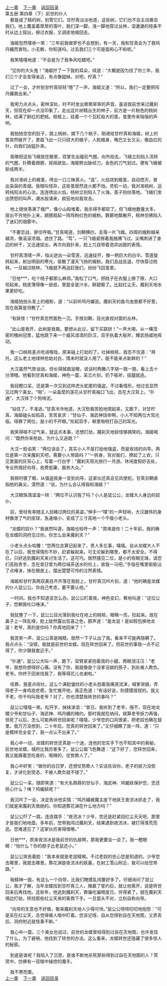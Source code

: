 
[上一章](https://github.com/xiaominghe2014/spider_book/blob/master/book/知北游/第85章.md)&nbsp;&nbsp;&nbsp;&nbsp;[下一章](https://github.com/xiaominghe2014/spider_book/blob/master/book/知北游/第87章.md)&nbsp;&nbsp;&nbsp;&nbsp;[返回目录](https://github.com/xiaominghe2014/spider_book/blob/master/book/知北游/README.md)
<br /> 第五册 第四章（下）前世的仆人<br />
        都是成了精的树，别管它们。甘柠真淡淡地道，这些树，它们也不会主动袭击我们。地上覆盖着厚厚的落叶，我们深一脚，浅一脚地穿过丛林，湿漉漉的枝条不时从边上探出，擦过衣服，又调皮地缩回去。

    海姬忽然噗哧一笑：“三年前我做梦也不会想到，有一天，我和甘真会为了救鸠丹媚而冒险。小无赖，你知道吗，过去我们三个可是面和心不和呢。”

    我笑嘻嘻地道：“不会是为了我争风吃醋吧。”

    “见你的大头鬼！”海姬拧了一下我的耳朵，续道：“大概是因为找了你三年，我们三个才会变得亲近，有点像姐妹。对吧，柠真？”

    过了一会，才听到甘柠真轻轻“嗯”了一声。海姬又道：“所以，我们一定要把鸠丹媚救出来。”

    我用力点点头，密林深处，时不时发出窸窸窣窣的声音。虽说我前世来过魔刹天，但现在却一点没印象了。走出这片树精丛生的林子，前方是一片粉色的桃树林，结满了鲜红的肥桃。枝桠上，挂着一个个瓦缸般大的茧，茧里传来嗡嗡的声响。

    我拍拍空空的肚子，跳上桃树，摘下几个桃子，刚递给甘柠真和海姬，树上的茧突然破开了，里面飞出一只只硕大的蛾子，人脸蛾身，嘴巴又长又尖，像血红的针，向我们凶猛扑来。

    我哪把这些飞蛾放在眼里，双掌生出璇玑气圈，向外拍去，飞蛾立刻陷入流转的气圈，扑腾着翅膀，摇摇欲坠。海姬劈出脉经刀，金色的刀气划过。便有飞蛾被斩成两半。

    我对准树上的蛾茧，喷出一口三昧真火。“滋”，火焰烧到蛾茧，自动熄灭，冒出袅袅的青烟。我暗叫怪异，这些茧居然连火都不怕。灵机一动，我对准桃树，运转纯阳炎的心法，连连喷出火焰，桃树立刻陷入了火海。茧子纷纷落地。飞蛾们发出愤怒的叫声，潮水般涌来，疯狂地向我攻击。

    地上很快落满了蛾尸，像小山般堆着，我杀得手都软了。但飞蛾地数量太多，层出不穷地扑上来，翅膀扇起一阵阵粉红色的蛾粉。簌簌地飘散开，桃林仿佛陷入了迷幻的烟雾中。

    “不要恋战，屏住呼吸。”甘真喝道，剑鞘横扫，击落一片飞蛾。四周的蛾粉越来越浓，像滚滚浓烟。遮住了路。“笃”，一只飞蛾紧擦着我胳膊飞过。尖嘴刺进了身边的树干，又迅速拔出，再次向我扑来，脸上兀自带着诡异凶狠的表情。

    甘柠真清啸一声，指尖迸出一朵雪莲，迅速绽开，像一柄巨大的白伞。雪莲旋转起来，射出明丽的寒光，驱散了漫天飞扬的蛾粉。我们且战且退。尽快穿过桃林。一旦越过桃林，飞蛾就不再追赶我们，纷纷飞回茧里。

    “日他***，吃个桃子都那么麻烦。”我松了口气，把桃子在衣服上擦了擦，大口咬起来。桃皮薄得像一层纸，里面全是汁水，鲜甜极了。比起红尘天，魔刹天地水果更好吃。

    海姬拍拍头发上的蛾粉，道：“以前听鸠丹媚说。魔刹天的鱼鸟虫兽都不好惹，现在我算是领教了。”

    “有妖怪！”甘柠真忽然面色一沉。手按剑鞘，目光直视对面的丛林。

    “此山是我开，此树是我栽。要想从此过，留下买路财！”一声大喝，从一棵茂密的槐树冠里，猛地跳下来一个威风凛凛的巨汉，双手执着大板斧，耀武扬威地挥动。

    我一口桃核差点呛进喉咙，原来碰上打劫的了。吐掉桃核，我忍不住道：“拜托，这么老土地绿林抢劫对白，隋末时就没人用了。能不能来点新鲜的？”

    大汉虽然气势汹汹，但长得贼眉鼠眼，说话时两撇八字胡一翘一翘，看上去十分滑稽。他看到甘真和海姬，神色一震，呆立片刻，扔下板斧，拔腿就逃。

    我目瞪口呆，还是第一次见到这样虎头蛇尾的强盗，不过看情形，他过去显然见过两个美女。“啪”，一朵晶莹的莲花从甘柠真袖口飞出，击在大汉背上。“扑通”，大汉摔了个狗啃泥。

    “站住了，不准逃。”甘真冷冷地道，大汉愁眉苦脸地爬起来，又跪下，对甘柠真、海姬磕头如捣蒜，苦苦哀求：“甘仙子、海武神饶命啊，小人不知两位大驾光临，得罪了两位，是小的不开眼。”抡起双手，噼里啪啦打自己的耳光。

    我笑得喘不过气来，就这点本事，还想打劫，魔刹天地妖怪够搞笑的。海姬喝问：“既然你来抢劫，为什么又逃跑？”

    大汉一脸谄笑：“两位误会了，其实小人不是打劫地强盗，而是收钱的向导。两位是第一次来魔刹天吧，需要小人带路吗？”一转身，背对我们，撩起了上衣，只见里面的灰背心上，写着一行白字：“魔刹天观光旅行一月游。休闲度假好去处，专业热情好向导，收费低廉，服务大众。”

    我顿时傻了眼，从强盗摇身一变到向导，这家伙还真会见风使舵。甘真剑鞘直指他的鼻尖，漠然道：“说，为什么会认得我和海姬？”

    大汉眼珠滴溜溜一转：“两位不认识我了吗？小人是鼠公公，龙蝶大人身边的奴仆。

    前，曾经有幸随主人目睹过两位的英姿。”伸手一“噗”的一声轻响，大汉雄伟的身材像泄了气的皮球，急速缩小，变成了三寸高地一个干瘦小老头。

    “龙蝶的奴仆？”我骇然叫道，海姬也轻呼一声：“原来是你！二十年前，我的确在龙蝶的洞府见过你。你怎么会来魔刹天？”

    小老头点头哈腰：“您两位总算记起来了，贵人多忘事，嘻嘻。自从龙蝶大人不在了以后，我觉得情形不妙，赶紧躲起来。可无论躲到哪里，都不太安全。不得已，只好逃到魔刹天来讨生活了。这可巧。居然撞见二位，是小的有眼无珠，请您们高抬贵手，念在昔日曾为两位端茶送水的份上，放我一马吧。”手指在嘴里偷偷沾了点唾沫，抹在眼皮上，摆出楚楚可怜的泣然表情。

    海姬和甘柠真两双美目齐齐落在我脸上，甘柠真沉吟片刻，道：“他的确是龙蝶的仆人鼠公公。你自己考虑，要不要认他。”

    一时间。我也不知道该怎么办。鼠公公盯着我，神色变幻，蓦地叫道：“这位公子，您朝我吐口唾沫。”

    我犹豫了一下，鼠公公目光落到我吐在地上的桃核，眼睛一亮，捡起来。放在鼻子上一阵乱嗅，脸上陡然露出狂喜之色，颤声道：“是龙涎！是如假包换地龙涎！老爷，真的是你吗？你真地回来了！”

    我苦笑一声，鼠公公真是贼精，居然一下子认出了我。看来不可能再隐瞒了。我点点头：“没错，我就是前世的龙蝶。现在转世回来了。但前世的事我一点不记得了，你少跟我套近乎。”

    “扑通”，鼠公公大叫一声，跪下，双臂紧紧抱着我的小腿，两眼泪汪汪：“老爷，我想你想得好心痛。没有了你，我就像是个没爹没娘的孩子，到处被人欺负。老爷。你终于回来找我了，我等得花儿也谢啦。”

    哇靠，我差点呕吐，这么个满脸皱纹的小老头抱着我痛哭流涕，喊爹哭娘，弄得老子一身鸡皮疙瘩。急忙推开他，我正色道：“有话好说，别摸摸捏捏的。我又不老，你干吗叫我老爷？对了，你也清楚我转世的事吗？”

    鼠公公嘻嘻一笑。松开手，抹抹涕泪：“昔日。我听到了老爷，哦不，现在地龙蝶少爷和甘仙子、海武神、鸠丹媚的赌约。那时我就在纳闷，就算老爷妖力再强，但死了以后，怎么可能再转世回来呢？嘻嘻，少爷您的口风很紧，把老奴也瞒在鼓里。我万万没想到，二十年后，您真的转世回来了。”又仔细瞧了我一阵，道：“只是模样完全变了，我一点认不出来了。”

    我心中一动，龙蝶的转世还真是一个迷，连他的忠实手下也不知其中的奥秘。前世地龙蝶，城府比我厉害多了。鼠公公眉飞色舞道：“这下好了，您转世回来，我又能跟着您吃香的，喝辣的，仗势欺人了。”

    我心中好笑：“做你的白日梦，还想仗势欺人？实话告诉你，老子的妖力没恢复，才进化到受态，不被人欺负就不错了。”

    鼠公公一呆，随即笑道：“有大名鼎鼎的甘仙子、海武神、鸠蝎妖保护您，您还担心什么？咦？鸠蝎妖呢？”

    我沉吟了一会，决定告诉他实情：“鸠丹媚被魔主座下地妖王夜流冰抓走了，我们就是来魔刹天救她的。你知道葬花渊在什么地方吗？”

    鼠公公吓了一跳，连连摆手：“夜流冰？少爷，您还是赶紧回红尘天天吧，那里才是我们地地盘。多年前，您带我闯过魔刹天，结果遇到夜流冰，被打得落荒而逃。您难道忘了？这家伙厉害得很哪。”

    日他***，原来夜流冰是我前世的仇敌啊，那我更要会一会了。我一瞪眼睛：“怕什么？你的胆子比老鼠还小。”

    鼠公公哭丧着脸：“我本来就是老鼠精嘛。不过老奴的忠心您是知道的。少爷您去哪里，我就去哪里。葬花渊是夜流冰的妖巢，在射工雪山附近，我可以给您带路。”

    我精神一振，有这么一个向导，比我们瞎摸乱闯要好多了。仔细询问了鼠公公，我才了解，当年龙蝶找到甘柠真三人，赌嬴了誓约后，就让他离开，说是转世回来后再找他。这些年，他逃到魔刹天，靠骗吃骗喝度日。穷得紧了，就在魔刹天境边打劫，转找那些红尘天来的客商下手。一旦苗头不对，立刻自称向导。

    “向导的生意也不好做，敢来魔刹天地人少得可怜。”鼠公公唠唠叨叨地抱怨：“可是呆在红尘天，总觉得被人暗中盯着。您该记得，自从您得到自在天地图，又弄丢后，洞府附近就怪事不断。”

    我心中一震，三个美女也说过，前世的龙蝶曾经得到过自在天地图，也许发现了什么，为了避祸，他找到了转世的办法。这么看来，龙蝶转世还隐藏了很多惊人的秘密。

    到底是谁呢？我陷入了沉思，是谁不断地杀死那些得到过自在天地图的人？冥冥中，仿佛有一双暗中操控的魔手。

    我不寒而栗。
  <br />
[上一章](https://github.com/xiaominghe2014/spider_book/blob/master/book/知北游/第85章.md)&nbsp;&nbsp;&nbsp;&nbsp;[下一章](https://github.com/xiaominghe2014/spider_book/blob/master/book/知北游/第87章.md)&nbsp;&nbsp;&nbsp;&nbsp;[返回目录](https://github.com/xiaominghe2014/spider_book/blob/master/book/知北游/README.md)
